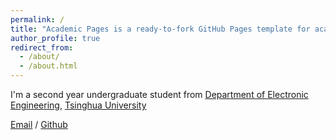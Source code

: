 ```yaml
---
permalink: /
title: "Academic Pages is a ready-to-fork GitHub Pages template for academic personal websites"
author_profile: true
redirect_from: 
  - /about/
  - /about.html
---
```


I'm a second year undergraduate student from [Department of Electronic Engineering](https://www.ee.tsinghua.edu.cn/), [Tsinghua University](https://www.tsinghua.edu.cn/)

[Email](zh-l23@mails.tsinghua.edu.cn) / [Github](https://github.com/lzh355)
